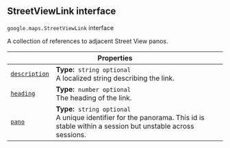 
<devsite-heading text=" StreetViewLink interface" for="StreetViewLink" level="h2" link="" toc="" back-to-top=""><h2 id="StreetViewLink" is-upgraded="">StreetViewLink interface</h2></devsite-heading>
<p>
<code translate="no" dir="ltr"><span itemprop="path">google.maps</span>.<span itemprop="name">StreetViewLink</span></code>
interface
</p>
<p>A collection of references to adjacent Street View panos.</p>
<div class="devsite-table-wrapper"><table class="properties responsive" summary="interface StreetViewLink - Properties">
<thead>
<tr><th colspan="2">Properties</th>
</tr></thead>
<tbody>
<tr id="StreetViewLink.description">
<td itemprop="property"><code translate="no" dir="ltr"><a class="secret-link" href="#StreetViewLink.description"><span>description</span></a></code></td>
<td><div><strong>Type:</strong>&nbsp; <code translate="no" dir="ltr">string <span class="optional-type-annotation">optional</span></code></div>
<div class="desc">A localized string describing the link.</div></td>
</tr>
<tr id="StreetViewLink.heading">
<td itemprop="property"><code translate="no" dir="ltr"><a class="secret-link" href="#StreetViewLink.heading"><span>heading</span></a></code></td>
<td><div><strong>Type:</strong>&nbsp; <code translate="no" dir="ltr">number <span class="optional-type-annotation">optional</span></code></div>
<div class="desc">The heading of the link.</div></td>
</tr>
<tr id="StreetViewLink.pano">
<td itemprop="property"><code translate="no" dir="ltr"><a class="secret-link" href="#StreetViewLink.pano"><span>pano</span></a></code></td>
<td><div><strong>Type:</strong>&nbsp; <code translate="no" dir="ltr">string <span class="optional-type-annotation">optional</span></code></div>
<div class="desc">A unique identifier for the panorama. This id is stable within a session but unstable across sessions.</div></td>
</tr>
</tbody>
</table></div>
